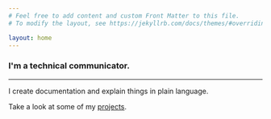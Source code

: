 ```yaml
---
# Feel free to add content and custom Front Matter to this file.
# To modify the layout, see https://jekyllrb.com/docs/themes/#overriding-theme-defaults

layout: home
---
```


### I'm a technical communicator.  

---

I create documentation and explain things in plain language.

Take a look at some of my [projects](http://www.caseystull.com/projects.html).
